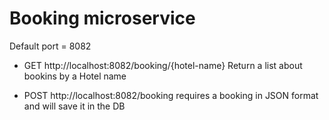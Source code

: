 # Booking microservice

Default port = 8082

- GET http://localhost:8082/booking/{hotel-name}
Return a list about bookins by a Hotel name

- POST http://localhost:8082/booking
requires a booking in JSON format and will save it in the DB